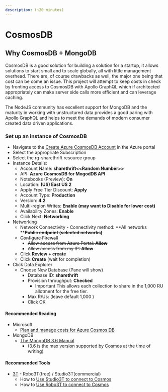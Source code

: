 ```yaml
---
description: (~20 minutes)
---
```


# CosmosDB

## Why CosmosDB + MongoDB

CosmosDB is a good solution for building a solution for a startup, it allows solutions to start small and to scale globally, all with little management overhead. There are, of course drawbacks as well, the major one being that cost can be come an issue. This project will attempt to keep costs in check by fronting access to CosmosDB with Apollo GraphQL which if architected appropriately can make server side calls more efficient and can leverage caching.&#x20;

The NodeJS community has excellent support for MongoDB and the maturity in working with unstructured data provides a good paring with Apollo GraphQL and helps to meet the demands of modern consumer created data driven applications.

### Set up an instance of CosmosDB

* Navigate to the [Create Azure CosmosDB Account](https://portal.azure.com/#create/Microsoft.DocumentDB)  in the Azure portal
* Select the appropriate Subscription
* Select the rg-sharethrift resource group
* Instance Details:
  * Account Name: **sharethrift<\<Random Number>>**
  * API: **Azure CosmosDB for MogodDB API**
  * Notebooks (Preview): **On**
  * Location: **(US) East US 2**
  * Apply Free Tier Discount: **Apply**
  * Account Type: **Production**
  * Version: **4.2**
  * Multi-region Writes: **Enable (may want to Disable for lower cost)**
  * Availability Zones: **Enable**
  * Click Next: **Networking**
* Networking
  * Network Connectivity - Connectivity method: **All networks **~~**Public endpoint (selected networks)**~~
  * ~~Configure Firewall~~
    * ~~Allow access from Azure Portal: **Allow**~~
    * ~~Allow access from my IP: **Allow**~~
  * Click **Review + create**
  * Click **Create** (wait for completion)
* Click Data Explorer
  * Choose New Database (Pane will show)
    * Database ID: **sharethrift**
    * Provision throughput: **Checked**
      * Important This allows each collection to share in the 1,000 RU allotment for the free tier.
    * Max R/Us: (leave default 1,000 )
    * Click OK

#### Recommended Reading

* Microsoft
  * [Plan and manage costs for Azure Cosmos DB](https://docs.microsoft.com/en-us/azure/cosmos-db/plan-manage-costs)
* MongoDB
  * [The MongoDB 3.6 Manual](https://docs.mongodb.com/v3.6/)&#x20;
    * (3.6 is the max version supported by Cosmos at the time of writing)

#### Recommended Tools

* [3T](https://robomongo.org) - Robo3T(free) / Studio3T(commercial)
  * How to [Use Studio3T to connect to Cosmos](https://docs.microsoft.com/en-us/azure/cosmos-db/mongodb-mongochef)
  * How to [Use Robo3T to connect to Cosmos](https://docs.microsoft.com/en-us/azure/cosmos-db/mongodb-robomongo)
